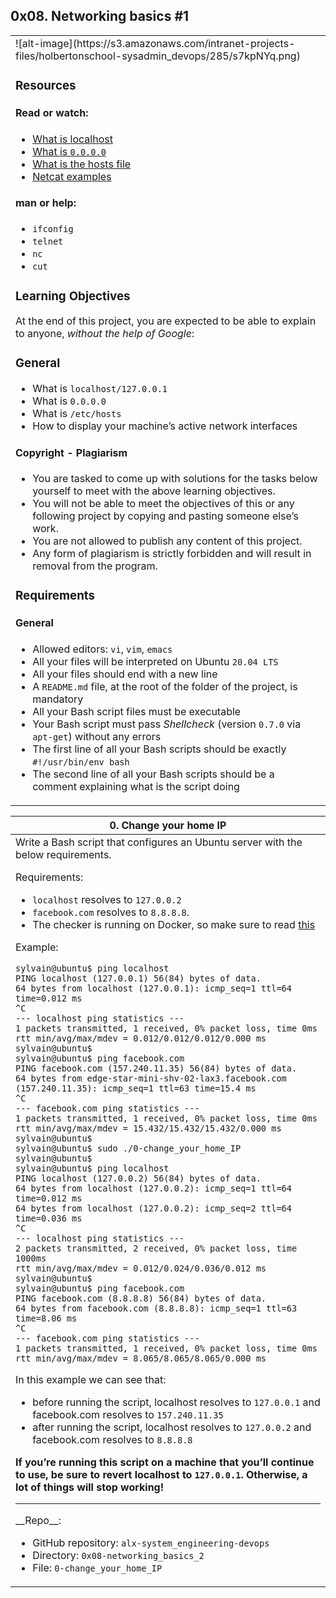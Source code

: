 ## 0x08. Networking basics #1
<table>
 <tr>
  <td>
![alt-image](https://s3.amazonaws.com/intranet-projects-files/holbertonschool-sysadmin_devops/285/s7kpNYq.png)

### Resources
#### Read or watch:

- [What is localhost]('https://en.wikipedia.org/wiki/Localhost')
- [What is `0.0.0.0`]('https://en.wikipedia.org/wiki/0.0.0.0')
- [What is the hosts file]('https://www.makeuseof.com/tag/modify-manage-hosts-file-linux/')
- [Netcat examples]('https://www.thegeekstuff.com/2012/04/nc-command-examples/')
#### man or help:

- `ifconfig`
- `telnet`
- `nc`
- `cut`
### Learning Objectives
At the end of this project, you are expected to be able to explain to anyone, _without the help of Google_:

### General
- What is `localhost/127.0.0.1`
- What is `0.0.0.0`
- What is `/etc/hosts`
- How to display your machine’s active network interfaces
#### Copyright - Plagiarism
- You are tasked to come up with solutions for the tasks below yourself to meet with the above learning objectives.
- You will not be able to meet the objectives of this or any following project by copying and pasting someone else’s work.
- You are not allowed to publish any content of this project.
- Any form of plagiarism is strictly forbidden and will result in removal from the program.
### Requirements
#### General
- Allowed editors: `vi`, `vim`, `emacs`
- All your files will be interpreted on Ubuntu `20.04 LTS`
- All your files should end with a new line
- A `README.md` file, at the root of the folder of the project, is mandatory
- All your Bash script files must be executable
- Your Bash script must pass _Shellcheck_ (version `0.7.0` via `apt-get`) without any errors
- The first line of all your Bash scripts should be exactly `#!/usr/bin/env bash`
- The second line of all your Bash scripts should be a comment explaining what is the script doing
  </td>
 </tr>
</table>

<table>
 <thead>
  <tr>
   <th> 0. Change your home IP</th>
  </tr>
 </thead>
 <tbody>
  <tr>
   <td>
Write a Bash script that configures an Ubuntu server with the below requirements.

Requirements:

- `localhost` resolves to `127.0.0.2`
- `facebook.com` resolves to `8.8.8.8`.
- The checker is running on Docker, so make sure to read [this]('http://blog.jonathanargentiero.com/docker-sed-cannot-rename-etcsedl8ysxl-device-or-resource-busy/')

Example:
```
sylvain@ubuntu$ ping localhost
PING localhost (127.0.0.1) 56(84) bytes of data.
64 bytes from localhost (127.0.0.1): icmp_seq=1 ttl=64 time=0.012 ms
^C
--- localhost ping statistics ---
1 packets transmitted, 1 received, 0% packet loss, time 0ms
rtt min/avg/max/mdev = 0.012/0.012/0.012/0.000 ms
sylvain@ubuntu$
sylvain@ubuntu$ ping facebook.com
PING facebook.com (157.240.11.35) 56(84) bytes of data.
64 bytes from edge-star-mini-shv-02-lax3.facebook.com (157.240.11.35): icmp_seq=1 ttl=63 time=15.4 ms
^C
--- facebook.com ping statistics ---
1 packets transmitted, 1 received, 0% packet loss, time 0ms
rtt min/avg/max/mdev = 15.432/15.432/15.432/0.000 ms
sylvain@ubuntu$
sylvain@ubuntu$ sudo ./0-change_your_home_IP
sylvain@ubuntu$
sylvain@ubuntu$ ping localhost
PING localhost (127.0.0.2) 56(84) bytes of data.
64 bytes from localhost (127.0.0.2): icmp_seq=1 ttl=64 time=0.012 ms
64 bytes from localhost (127.0.0.2): icmp_seq=2 ttl=64 time=0.036 ms
^C
--- localhost ping statistics ---
2 packets transmitted, 2 received, 0% packet loss, time 1000ms
rtt min/avg/max/mdev = 0.012/0.024/0.036/0.012 ms
sylvain@ubuntu$
sylvain@ubuntu$ ping facebook.com
PING facebook.com (8.8.8.8) 56(84) bytes of data.
64 bytes from facebook.com (8.8.8.8): icmp_seq=1 ttl=63 time=8.06 ms
^C
--- facebook.com ping statistics ---
1 packets transmitted, 1 received, 0% packet loss, time 0ms
rtt min/avg/max/mdev = 8.065/8.065/8.065/0.000 ms
```
In this example we can see that:

- before running the script, localhost resolves to `127.0.0.1` and facebook.com resolves to `157.240.11.35`
- after running the script, localhost resolves to `127.0.0.2` and facebook.com resolves to `8.8.8.8`

__If you’re running this script on a machine that you’ll continue to use, be sure to revert localhost to `127.0.0.1`. Otherwise, a lot of things will stop working!__
<hr>
__Repo__:

- GitHub repository: `alx-system_engineering-devops`
- Directory: `0x08-networking_basics_2`
- File: `0-change_your_home_IP`
   </td>
  </tr>
 </tbody>
</table>
